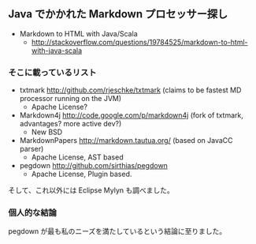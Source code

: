 ## Java でかかれた Markdown プロセッサー探し


* Markdown to HTML with Java/Scala
  * http://stackoverflow.com/questions/19784525/markdown-to-html-with-java-scala


### そこに載っているリスト


* txtmark http://github.com/rjeschke/txtmark (claims to be fastest MD processor running on the JVM)
  * Apache License?
* Markdown4j http://code.google.com/p/markdown4j (fork of txtmark, advantages? more active dev?)
  * New BSD
* MarkdownPapers http://markdown.tautua.org/ (based on JavaCC parser)
  * Apache License, AST based
* pegdown http://github.com/sirthias/pegdown
  * Apache License, Plugin based.

そして、これ以外には Eclipse Mylyn も調べました。


### 個人的な結論

pegdown が最も私のニーズを満たしているという結論に至りました。
